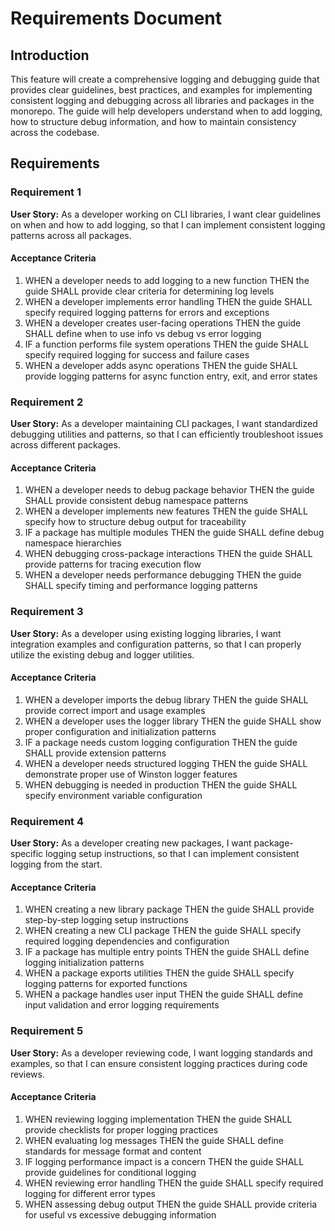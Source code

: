 # Requirements Document

## Introduction

This feature will create a comprehensive logging and debugging guide that provides clear guidelines, best practices, and examples for implementing consistent logging and debugging across all libraries and packages in the monorepo. The guide will help developers understand when to add logging, how to structure debug information, and how to maintain consistency across the codebase.

## Requirements

### Requirement 1

**User Story:** As a developer working on CLI libraries, I want clear guidelines on when and how to add logging, so that I can implement consistent logging patterns across all packages.

#### Acceptance Criteria

1. WHEN a developer needs to add logging to a new function THEN the guide SHALL provide clear criteria for determining log levels
2. WHEN a developer implements error handling THEN the guide SHALL specify required logging patterns for errors and exceptions
3. WHEN a developer creates user-facing operations THEN the guide SHALL define when to use info vs debug vs error logging
4. IF a function performs file system operations THEN the guide SHALL specify required logging for success and failure cases
5. WHEN a developer adds async operations THEN the guide SHALL provide logging patterns for async function entry, exit, and error states

### Requirement 2

**User Story:** As a developer maintaining CLI packages, I want standardized debugging utilities and patterns, so that I can efficiently troubleshoot issues across different packages.

#### Acceptance Criteria

1. WHEN a developer needs to debug package behavior THEN the guide SHALL provide consistent debug namespace patterns
2. WHEN a developer implements new features THEN the guide SHALL specify how to structure debug output for traceability
3. IF a package has multiple modules THEN the guide SHALL define debug namespace hierarchies
4. WHEN debugging cross-package interactions THEN the guide SHALL provide patterns for tracing execution flow
5. WHEN a developer needs performance debugging THEN the guide SHALL specify timing and performance logging patterns

### Requirement 3

**User Story:** As a developer using existing logging libraries, I want integration examples and configuration patterns, so that I can properly utilize the existing debug and logger utilities.

#### Acceptance Criteria

1. WHEN a developer imports the debug library THEN the guide SHALL provide correct import and usage examples
2. WHEN a developer uses the logger library THEN the guide SHALL show proper configuration and initialization patterns
3. IF a package needs custom logging configuration THEN the guide SHALL provide extension patterns
4. WHEN a developer needs structured logging THEN the guide SHALL demonstrate proper use of Winston logger features
5. WHEN debugging is needed in production THEN the guide SHALL specify environment variable configuration

### Requirement 4

**User Story:** As a developer creating new packages, I want package-specific logging setup instructions, so that I can implement consistent logging from the start.

#### Acceptance Criteria

1. WHEN creating a new library package THEN the guide SHALL provide step-by-step logging setup instructions
2. WHEN creating a new CLI package THEN the guide SHALL specify required logging dependencies and configuration
3. IF a package has multiple entry points THEN the guide SHALL define logging initialization patterns
4. WHEN a package exports utilities THEN the guide SHALL specify logging patterns for exported functions
5. WHEN a package handles user input THEN the guide SHALL define input validation and error logging requirements

### Requirement 5

**User Story:** As a developer reviewing code, I want logging standards and examples, so that I can ensure consistent logging practices during code reviews.

#### Acceptance Criteria

1. WHEN reviewing logging implementation THEN the guide SHALL provide checklists for proper logging practices
2. WHEN evaluating log messages THEN the guide SHALL define standards for message format and content
3. IF logging performance impact is a concern THEN the guide SHALL provide guidelines for conditional logging
4. WHEN reviewing error handling THEN the guide SHALL specify required logging for different error types
5. WHEN assessing debug output THEN the guide SHALL provide criteria for useful vs excessive debugging information